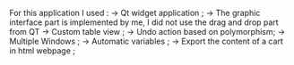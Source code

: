 For this application I used :
  -> Qt widget application ;
  -> The graphic interface part is implemented by me, I did not use the drag and drop part from QT
  -> Custom table view ;
  -> Undo action based on polymorphism;
  -> Multiple Windows ;
  -> Automatic variables ;
  -> Export the content of a cart in html webpage ;
  
